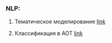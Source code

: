 ### NLP:

1. Тематическое моделирование [link](https://github.com/520911/nlp/blob/main/NLP_1.ipynb)

2. Классификация в АОТ [link](https://github.com/520911/nlp/blob/main/NLP_2.ipynb)
